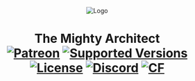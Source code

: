 <p align="center"><img src="https://i.imgur.com/XCm5gCI.png" alt="Logo"></p>
<h1 align="center">The Mighty Architect  <br>
	<a href="https://www.patreon.com/simibubi"><img src="https://img.shields.io/badge/Support%20me-ff5733" alt="Patreon"></a>
	<a href="https://www.curseforge.com/minecraft/mc-mods/the-mighty-architect/files"><img src=https://cf.way2muchnoise.eu/versions/317792.svg" alt="Supported Versions"></a>
	<a href="https://github.com/simibubi/TheMightyArchitect/blob/1.18/dev/LICENSE"><img src="https://img.shields.io/github/license/Creators-of-Create/Create?style=flat&color=900c3f" alt="License"></a>
	<a href="https://discord.gg/hmaD7Se"><img src="https://img.shields.io/discord/620934202875183104?color=5865f2&label=Discord&style=flat" alt="Discord"></a>
	<a href="https://www.curseforge.com/minecraft/mc-mods/the-mighty-architect"><img src="http://cf.way2muchnoise.eu/328085.svg" alt="CF"></a>

</h1>
